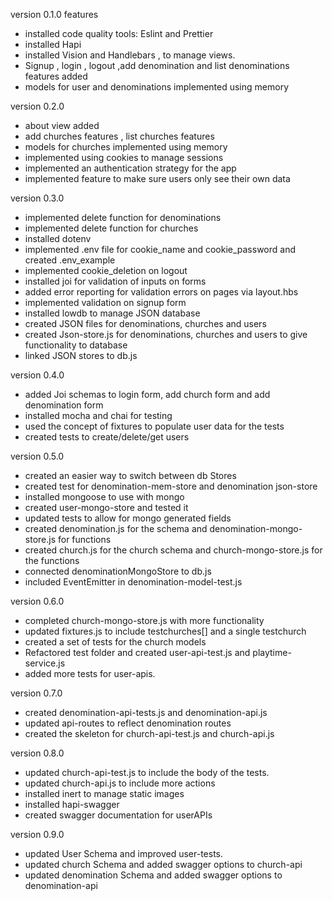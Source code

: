 version 0.1.0 features
- installed code quality tools: Eslint and Prettier
- installed Hapi 
- installed Vision and Handlebars , to manage views.
- Signup , login , logout ,add denomination and list denominations features added
- models for user and denominations implemented using memory


version 0.2.0 
- about view added 
- add churches features , list churches features 
- models for churches implemented using memory
- implemented using cookies to manage sessions
- implemented an authentication strategy for the app
- implemented feature to make sure users only see their own data


version 0.3.0
- implemented delete function for denominations
- implemented delete function for churches
- installed dotenv
- implemented .env file for cookie_name and cookie_password and created .env_example
- implemented cookie_deletion on logout
- installed joi for validation of inputs on forms
- added error reporting for validation errors on pages via layout.hbs 
- implemented validation on signup form
- installed lowdb to manage JSON database 
- created JSON files for denominations, churches and users
- created Json-store.js for denominations, churches and users to give functionality to database
- linked JSON stores to db.js 

version 0.4.0
- added Joi schemas to login form, add church form and add denomination form 
- installed mocha and chai for testing
- used the concept of fixtures to populate user data for the tests
- created tests to create/delete/get users  

version 0.5.0
- created an easier way to switch between db Stores
- created test for denomination-mem-store and denomination json-store
- installed mongoose to use with mongo
- created user-mongo-store and tested it 
- updated tests to allow for mongo generated fields 
- created denomination.js for the schema and denomination-mongo-store.js for functions 
- created church.js for the church schema and church-mongo-store.js for the functions 
- connected denominationMongoStore to db.js
- included EventEmitter in denomination-model-test.js 

version 0.6.0
- completed church-mongo-store.js with more functionality
- updated fixtures.js to include testchurches[] and a single testchurch
- created a set of tests for the church models
- Refactored test folder and created user-api-test.js and playtime-service.js
- added more tests for user-apis.

version 0.7.0 
- created denomination-api-tests.js and denomination-api.js
- updated api-routes to reflect denomination routes
- created the skeleton for church-api-test.js and church-api.js 

version 0.8.0
- updated church-api-test.js to include the body of the tests.
- updated church-api.js to include more actions 
- installed inert to manage static images
- installed hapi-swagger 
- created swagger documentation for userAPIs 

version 0.9.0
- updated User Schema and improved user-tests. 
- updated church Schema and added swagger options to church-api
- updated denomination Schema and added swagger options to denomination-api